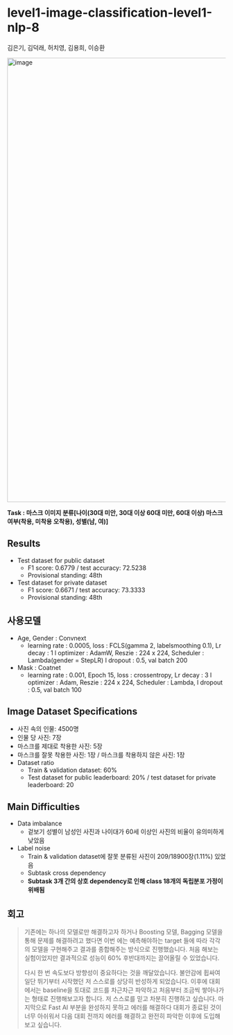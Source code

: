 # level1-image-classification-level1-nlp-8

김은기, 김덕래, 허치영, 김용희, 이승환

<img width="1024" alt="image" src="https://user-images.githubusercontent.com/81913386/162423001-cc0546e7-efc0-46e2-8396-8db77454aeb8.png">


**Task : 마스크 이미지 분류\[나이(30대 미안, 30대 이상 60대 미만, 60대 이상) 마스크 여부(착용, 미착용 오착용), 성별(남, 여)]**

## Results
- Test dataset for public dataset
  - F1 score: 0.6779 / test accuracy: 72.5238
  - Provisional standing: 48th
- Test dataset for private dataset
  - F1 score: 0.6671 / test accuracy: 73.3333
  - Provisional standing: 48th

## 사용모델
- Age, Gender : Convnext
  - learning rate : 0.0005, loss : FCLS(gamma 2, labelsmoothing 0.1), Lr decay : 1 l optimizer : AdamW, Reszie : 224 x 224, Scheduler : Lambda(gender = StepLR) l dropout : 0.5, val batch 200
- Mask : Coatnet
  - learning rate : 0.001, Epoch 15, loss : crossentropy, Lr decay : 3 l optimizer : Adam, Reszie : 224 x 224, Scheduler : Lambda,
l dropout : 0.5, val batch 100

## Image Dataset Specifications
- 사진 속의 인물: 4500명
- 인물 당 사진: 7장
- 마스크를 제대로 착용한 사진: 5장
- 마스크를 잘못 착용한 사진: 1장 / 마스크를 착용하지 않은 사진: 1장
- Dataset ratio
  - Train & validation dataset: 60%
  - Test dataset for public leaderboard: 20% / test dataset for private leaderboard: 20

## Main Difficulties
- Data imbalance
  - 겉보기 성별이 남성인 사진과 나이대가 60세 이상인 사진의 비율이 유의미하게 낮았음
- Label noise
  - Train & validation dataset에 잘못 분류된 사진이 209/18900장(1.11%) 있었음
  - Subtask cross dependency
  - **Subtask 3개 간의 상호 dependency로 인해 class 18개의 독립분포 가정이 위배됨**

## 회고
> 기존에는 하나의 모델로만 해결하고자 하거나 Boosting 모델, Bagging 모델을 통해 문제를 해결하려고 했다면 이번 에는 예측해야하는 target 들에 따라 각각의 모델을 구현해주고 결과를 종합해주는 방식으로 진행했습니다. 처음 해보는 실험이었지만 결과적으로 성능이 60% 후반대까지는 끌어올릴 수 있었습니다.
>
> 다시 한 번 속도보다 방향성이 중요하다는 것을 깨달았습니다. 불안감에 휩싸여 일단 뛰기부터 시작했던 저 스스로를 상당히 반성하게 되었습니다. 이후에 대회에서는 baseline을 토대로 코드를 차근차근 파악하고 처음부터 조금씩 쌓아나가는 형태로 진행해보고자 합니다. 저 스스로를 믿고 차분히 진행하고 싶습니다. 마지막으로 Fast AI 부분을 완성하지 못하고 에러를 해결하다 대회가 종료된 것이 너무 아쉬워서 다음 대회 전까지 에러를 해결하고 완전히 파악한 이후에 도입해보고 싶습니다.




